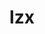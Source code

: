 ---
layout: home

title: lzx
titleTemplate: 一个Vue3组件库

hero:
  name: zooy
  text: vue2、3组件库
  tagline: 随手写的组件库
  actions:
    - theme: brand
      text: 开始
      link: /mdFile/guide/installation
    - theme: alt
      text: 在 Gitee 上查看
      link:
features:
  - icon: 💡
    title: Vue3组件库
    details: 基于vite打包和TypeScript开发
  - icon: 📦
    title: 仅供学习使用
    details: 倾向于Vue3组件库的学习，请勿用于实际生产项目
  - icon: 🛠️
    title: 按需引入
    details: 直接支持按需引入无需配置任何插件。
---